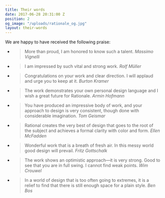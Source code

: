 ```yaml
---
title: Their words
date: 2017-06-28 20:31:00 Z
position: 2
og_image: "/uploads/rationale_og.jpg"
layout: their-words
---
```


We are happy to have received the following praise:


- > More than proud, I am honored to know such a talent.
<cite>Massimo Vignelli</cite>

- > I am impressed by such vital and strong work.
<cite>Rolf Müller</cite>

- > Congratulations on your work and clear direction. I will applaud and urge you to keep at it.
<cite>Burton Kramer</cite>
 
- > The work demonstrates your own personal design language and I wish a great future for Rationale.
<cite>Armin Hofmann</cite>

- > You have produced an impressive body of work, and your approach to design is very consistent, though done with considerable imagination.
<cite>Tom Geismar</cite>

- > Rational creates the very best of design that goes to the root of the subject and achieves a formal clarity with color and form. 
<cite>Ellen McFadden</cite>

- > Wonderful work that is a breath of fresh air. In this messy world good design will prevail.
<cite>Fritz Gottschalk</cite>

- > The work shows an optimistic approach—it is very strong. Good to see that you are in full swing. I cannot find weak points.
<cite>Wim Crouwel</cite>

- > In a world of design that is too often going to extremes, it is a relief to find that there is still enough space for a plain style.
<cite>Ben Bos</cite>

